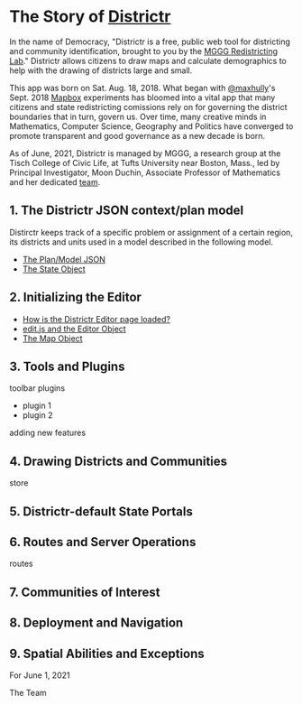 # The Story of [Districtr]
In the name of Democracy, "Districtr is a free, public web tool for districting and community identification, brought to you by the [MGGG Redistricting Lab]." Districtr allows citizens to draw maps and calculate demographics to help with the drawing of districts large and small.

This app was born on Sat. Aug. 18, 2018. What began with [@maxhully]'s Sept. 2018 [Mapbox] experiments has bloomed into a vital app that many citizens and state redistricting comissions rely on for governing the district boundaries that in turn, govern us. Over time, many creative minds in Mathematics, Computer Science, Geography and Politics have converged to promote transparent and good governance as a new decade is born. 

As of June, 2021, Districtr is managed by MGGG, a research group at the Tisch College of Civic Life, at Tufts University near Boston, Mass., led by Principal Investigator, Moon Duchin, Associate Professor of Mathematics and her dedicated [team].


## 1. The Districtr JSON context/plan model
Distirctr keeps track of a specific problem or assignment of a certain region, its districts and units used in a model described in the following model.

- [The Plan/Model JSON] 
- [The State Object]

[The Plan/Model JSON]: ./plancontext.md
[The State Object]: ./state.md

## 2. Initializing the Editor

- [How is the Districtr Editor page loaded?]
- [edit.js and the Editor Object]
- [The Map Object]

[How is the Districtr Editor page loaded?]: ./initialization.md
[edit.js and the Editor Object]: ./editor.md
[The Map Object]: ./map.md


## 3. Tools and Plugins 

toolbar
plugins
  - plugin 1
  - plugin 2

adding new features

## 4. Drawing Districts and Communities

store

## 5. Districtr-default State Portals

## 6. Routes and Server Operations

routes

## 7. Communities of Interest

## 8. Deployment and Navigation

## 9. Spatial Abilities and Exceptions

For June 1, 2021

<a name="team" />
   The Team




[@maxhully]: http://github.com/maxhully
[Mapbox]: https://docs.mapbox.com/mapbox-gl-js/api/
[districtr]: http://districtr.org
[MGGG Redistricting Lab]: http://https://mggg.org/
[team]: #team
